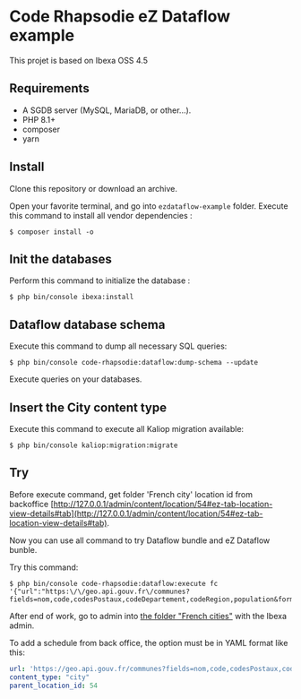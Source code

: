 # Code Rhapsodie eZ Dataflow example

This projet is based on Ibexa OSS 4.5

## Requirements

* A SGDB server (MySQL, MariaDB, or other...).
* PHP 8.1+
* composer
* yarn

## Install

Clone this repository or download an archive.

Open your favorite terminal, and go into `ezdataflow-example` folder.
Execute this command to install all vendor dependencies :

```shell script
$ composer install -o
```

## Init the databases

Perform this command to initialize the database :

```shell script
$ php bin/console ibexa:install
```

## Dataflow database schema

Execute this command to dump all necessary SQL queries:

```shell script
$ php bin/console code-rhapsodie:dataflow:dump-schema --update
```

Execute queries on your databases.

## Insert the City content type

Execute this command to execute all Kaliop migration available:

```shell script
$ php bin/console kaliop:migration:migrate 
```

## Try

Before execute command, get  folder 'French city' location id from backoffice [http://127.0.0.1/admin/content/location/54#ez-tab-location-view-details#tab](http://127.0.0.1/admin/content/location/54#ez-tab-location-view-details#tab).

Now you can use all command to try Dataflow bundle and eZ Dataflow bunble.

Try this command:

```shell script
$ php bin/console code-rhapsodie:dataflow:execute fc '{"url":"https:\/\/geo.api.gouv.fr\/communes?fields=nom,code,codesPostaux,codeDepartement,codeRegion,population&format=json&geometry=centre","content_type":"city","parent_location_id":54}'
```

After end of work, go to admin into [the folder "French cities"](http://127.0.0.1/admin/view/content/52/full/true/54) with the Ibexa admin.

To add a schedule from back office, the option must be in YAML format like this:

```yaml
url: 'https://geo.api.gouv.fr/communes?fields=nom,code,codesPostaux,codeDepartement,codeRegion,population&format=json&geometry=centre'
content_type: "city"
parent_location_id: 54
``` 
